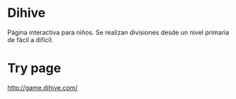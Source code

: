 # Dihive
Página interactiva para niños.
Se realizan divisiones desde un nivel primaria de fácil a difícil.

# Try page
http://game.dihive.com/
